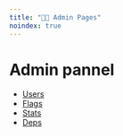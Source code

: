 ```yaml
---
title: "👨‍💼 Admin Pages"
noindex: true
---
```

# Admin pannel

- [Users](./users/)
- [Flags](./flags/)
- [Stats](./stats/)
- [Deps](./deps/)
